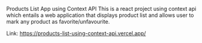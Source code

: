 Products List App using Context API
 This is a react project using context api which entails a web application that displays product list and allows user to mark any product as favorite/unfavourite.
 
 Link: https://products-list-using-context-api.vercel.app/
